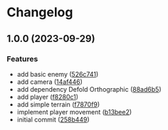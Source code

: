 # Changelog

## 1.0.0 (2023-09-29)


### Features

* add basic enemy ([526c741](https://github.com/myopic-design/defold-survivors/commit/526c741bbca1a51bf897f7424122b89e8f28a9ab))
* add camera ([14af446](https://github.com/myopic-design/defold-survivors/commit/14af4461018a823449a91409abd70d87c20e6086))
* add dependency Defold Orthographic ([88ad6b5](https://github.com/myopic-design/defold-survivors/commit/88ad6b592456c3cbbf55b443d923b5ff3531301a))
* add player ([f8280c1](https://github.com/myopic-design/defold-survivors/commit/f8280c1380e5df4cff5dbd286121494f22185a6d))
* add simple terrain ([f7870f9](https://github.com/myopic-design/defold-survivors/commit/f7870f9c392f82ec801967e3e54b92b6b8e182b1))
* implement player movement ([b13bee2](https://github.com/myopic-design/defold-survivors/commit/b13bee2ab35bfd747eb4b46907b71ad47058981c))
* initial commit ([258b449](https://github.com/myopic-design/defold-survivors/commit/258b4494faae5d933da91dcff986f43614b736e3))
